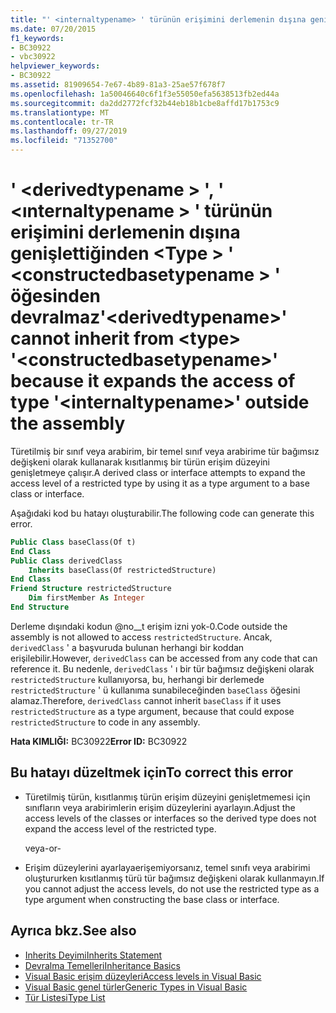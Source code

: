 ```yaml
---
title: "' <internaltypename> ' türünün erişimini derlemenin dışına genişlettiğinden ' <derivedtypename> ' <type> ' <constructedbasetypename> ' öğesinden devralma yapılamaz"
ms.date: 07/20/2015
f1_keywords:
- BC30922
- vbc30922
helpviewer_keywords:
- BC30922
ms.assetid: 81909654-7e67-4b89-81a3-25ae57f678f7
ms.openlocfilehash: 1a50046640c6f1f3e55050efa5638513fb2ed44a
ms.sourcegitcommit: da2dd2772fcf32b44eb18b1cbe8affd17b1753c9
ms.translationtype: MT
ms.contentlocale: tr-TR
ms.lasthandoff: 09/27/2019
ms.locfileid: "71352700"
---
```

# <a name="derivedtypename-cannot-inherit-from-type-constructedbasetypename-because-it-expands-the-access-of-type-internaltypename-outside-the-assembly"></a><span data-ttu-id="eb0bc-102">' \<derivedtypename > ', ' \<ınternaltypename > ' türünün erişimini derlemenin dışına genişlettiğinden \<Type > ' \<constructedbasetypename > ' öğesinden devralmaz</span><span class="sxs-lookup"><span data-stu-id="eb0bc-102">'\<derivedtypename>' cannot inherit from \<type> '\<constructedbasetypename>' because it expands the access of type '\<internaltypename>' outside the assembly</span></span>
<span data-ttu-id="eb0bc-103">Türetilmiş bir sınıf veya arabirim, bir temel sınıf veya arabirime tür bağımsız değişkeni olarak kullanarak kısıtlanmış bir türün erişim düzeyini genişletmeye çalışır.</span><span class="sxs-lookup"><span data-stu-id="eb0bc-103">A derived class or interface attempts to expand the access level of a restricted type by using it as a type argument to a base class or interface.</span></span>  
  
 <span data-ttu-id="eb0bc-104">Aşağıdaki kod bu hatayı oluşturabilir.</span><span class="sxs-lookup"><span data-stu-id="eb0bc-104">The following code can generate this error.</span></span>  
  
```vb  
Public Class baseClass(Of t)  
End Class  
Public Class derivedClass  
    Inherits baseClass(Of restrictedStructure)  
End Class  
Friend Structure restrictedStructure  
    Dim firstMember As Integer  
End Structure  
```  
  
 <span data-ttu-id="eb0bc-105">Derleme dışındaki kodun @no__t erişim izni yok-0.</span><span class="sxs-lookup"><span data-stu-id="eb0bc-105">Code outside the assembly is not allowed to access `restrictedStructure`.</span></span> <span data-ttu-id="eb0bc-106">Ancak, `derivedClass` ' a başvuruda bulunan herhangi bir koddan erişilebilir.</span><span class="sxs-lookup"><span data-stu-id="eb0bc-106">However, `derivedClass` can be accessed from any code that can reference it.</span></span> <span data-ttu-id="eb0bc-107">Bu nedenle, `derivedClass` ' ı bir tür bağımsız değişkeni olarak `restrictedStructure` kullanıyorsa, bu, herhangi bir derlemede `restrictedStructure` ' ü kullanıma sunabileceğinden `baseClass` öğesini alamaz.</span><span class="sxs-lookup"><span data-stu-id="eb0bc-107">Therefore, `derivedClass` cannot inherit `baseClass` if it uses `restrictedStructure` as a type argument, because that could expose `restrictedStructure` to code in any assembly.</span></span>  
  
 <span data-ttu-id="eb0bc-108">**Hata KIMLIĞI:** BC30922</span><span class="sxs-lookup"><span data-stu-id="eb0bc-108">**Error ID:** BC30922</span></span>  
  
## <a name="to-correct-this-error"></a><span data-ttu-id="eb0bc-109">Bu hatayı düzeltmek için</span><span class="sxs-lookup"><span data-stu-id="eb0bc-109">To correct this error</span></span>  
  
- <span data-ttu-id="eb0bc-110">Türetilmiş türün, kısıtlanmış türün erişim düzeyini genişletmemesi için sınıfların veya arabirimlerin erişim düzeylerini ayarlayın.</span><span class="sxs-lookup"><span data-stu-id="eb0bc-110">Adjust the access levels of the classes or interfaces so the derived type does not expand the access level of the restricted type.</span></span>  
  
     <span data-ttu-id="eb0bc-111">veya</span><span class="sxs-lookup"><span data-stu-id="eb0bc-111">-or-</span></span>  
  
- <span data-ttu-id="eb0bc-112">Erişim düzeylerini ayarlayaerişemiyorsanız, temel sınıfı veya arabirimi oluştururken kısıtlanmış türü tür bağımsız değişkeni olarak kullanmayın.</span><span class="sxs-lookup"><span data-stu-id="eb0bc-112">If you cannot adjust the access levels, do not use the restricted type as a type argument when constructing the base class or interface.</span></span>  
  
## <a name="see-also"></a><span data-ttu-id="eb0bc-113">Ayrıca bkz.</span><span class="sxs-lookup"><span data-stu-id="eb0bc-113">See also</span></span>

- [<span data-ttu-id="eb0bc-114">Inherits Deyimi</span><span class="sxs-lookup"><span data-stu-id="eb0bc-114">Inherits Statement</span></span>](../../visual-basic/language-reference/statements/inherits-statement.md)
- [<span data-ttu-id="eb0bc-115">Devralma Temelleri</span><span class="sxs-lookup"><span data-stu-id="eb0bc-115">Inheritance Basics</span></span>](../../visual-basic/programming-guide/language-features/objects-and-classes/inheritance-basics.md)
- [<span data-ttu-id="eb0bc-116">Visual Basic erişim düzeyleri</span><span class="sxs-lookup"><span data-stu-id="eb0bc-116">Access levels in Visual Basic</span></span>](../../visual-basic/programming-guide/language-features/declared-elements/access-levels.md)
- [<span data-ttu-id="eb0bc-117">Visual Basic genel türler</span><span class="sxs-lookup"><span data-stu-id="eb0bc-117">Generic Types in Visual Basic</span></span>](../../visual-basic/programming-guide/language-features/data-types/generic-types.md)
- [<span data-ttu-id="eb0bc-118">Tür Listesi</span><span class="sxs-lookup"><span data-stu-id="eb0bc-118">Type List</span></span>](../../visual-basic/language-reference/statements/type-list.md)
